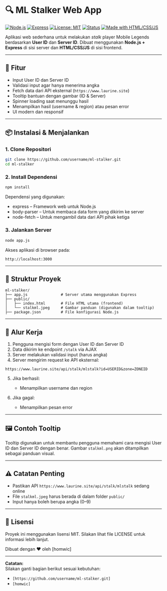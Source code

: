 # 🔍 ML Stalker Web App

[![Node.js](https://img.shields.io/badge/Node.js-18.x-brightgreen?logo=node.js)](https://nodejs.org/)
[![Express](https://img.shields.io/badge/Express.js-Web%20Framework-blue?logo=express)](https://expressjs.com/)
[![License: MIT](https://img.shields.io/badge/License-MIT-blue.svg)](LICENSE)
[![Status](https://img.shields.io/badge/status-BETA-orange)]()
[![Made with HTML/CSS/JS](https://img.shields.io/badge/Made%20with-HTML%2FCSS%2FJS-informational)]()

Aplikasi web sederhana untuk melakukan *stalk* player Mobile Legends berdasarkan **User ID** dan **Server ID**. Dibuat menggunakan **Node.js + Express** di sisi server dan **HTML/CSS/JS** di sisi frontend.

---

## 🚀 Fitur

- Input User ID dan Server ID
- Validasi input agar hanya menerima angka
- Fetch data dari API eksternal (`https://www.laurine.site`)
- Tooltip bantuan dengan gambar (ID & Server)
- Spinner loading saat menunggu hasil
- Menampilkan hasil (username & region) atau pesan error
- UI modern dan responsif

---

## 📦 Instalasi & Menjalankan

### 1. Clone Repositori

```bash
git clone https://github.com/username/ml-stalker.git
cd ml-stalker
```

### 2. Install Dependensi

```bash
npm install
```

Dependensi yang digunakan:

- express – Framework web untuk Node.js
- body-parser – Untuk membaca data form yang dikirim ke server
- node-fetch – Untuk mengambil data dari API pihak ketiga

### 3. Jalankan Server

```bash
node app.js
```

Akses aplikasi di browser pada:

```
http://localhost:3000
```

---

## 📁 Struktur Proyek

```
ml-stalker/
├── app.js               # Server utama menggunakan Express
├── public/
│   ├── index.html       # File HTML utama (frontend)
│   └── stalkml.jpeg     # Gambar panduan (digunakan dalam tooltip)
├── package.json         # File konfigurasi Node.js
```

---

## 🔄 Alur Kerja

1. Pengguna mengisi form dengan User ID dan Server ID
2. Data dikirim ke endpoint `/stalk` via AJAX
3. Server melakukan validasi input (harus angka)
4. Server mengirim request ke API eksternal:

```
https://www.laurine.site/api/stalk/mlstalk?id=USERID&zone=ZONEID
```

5. Jika berhasil:
   - Menampilkan username dan region

6. Jika gagal:
   - Menampilkan pesan error

---

## 🖼️ Contoh Tooltip

Tooltip digunakan untuk membantu pengguna memahami cara mengisi User ID dan Server ID dengan benar. Gambar `stalkml.png` akan ditampilkan sebagai panduan visual.

---

## ⚠️ Catatan Penting

- Pastikan API `https://www.laurine.site/api/stalk/mlstalk` sedang online
- File `stalkml.jpeg` harus berada di dalam folder `public/`
- Input hanya boleh berupa angka (0–9)

---

## 🧾 Lisensi

Proyek ini menggunakan lisensi MIT. Silakan lihat file LICENSE untuk informasi lebih lanjut.

Dibuat dengan ❤️ oleh [homwic]

---

**Catatan:**  
Silakan ganti bagian berikut sesuai kebutuhan:
- `[https://github.com/username/ml-stalker.git]` 
- `[homwic]`
